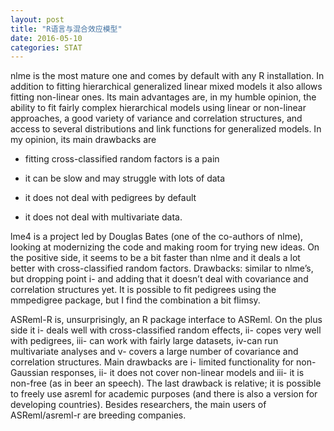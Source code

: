 ```yaml
---
layout: post
title: "R语言与混合效应模型"
date: 2016-05-10 
categories: STAT
---
```



nlme is the most mature one and comes by default with any R installation. In addition to fitting hierarchical generalized linear mixed models it also allows fitting non-linear ones. Its main advantages are, in my humble opinion, the ability to fit fairly complex hierarchical models using linear or non-linear approaches, a good variety of variance and correlation structures, and access to several distributions and link functions for generalized models. In my opinion, its main drawbacks are 

- fitting cross-classified random factors is a pain

- it can be slow and may struggle with lots of data

- it does not deal with pedigrees by default 

- it does not deal with multivariate data.

lme4 is a project led by Douglas Bates (one of the co-authors of nlme), looking at modernizing the code and making room for trying new ideas. On the positive side, it seems to be a bit faster than nlme and it deals a lot better with cross-classified random factors. Drawbacks: similar to nlme’s, but dropping point i- and adding that it doesn’t deal with covariance and correlation structures yet. It is possible to fit pedigrees using the mmpedigree package, but I find the combination a bit flimsy.

ASReml-R is, unsurprisingly, an R package interface to ASReml. On the plus side it i- deals well with cross-classified random effects, ii- copes very well with pedigrees, iii- can work with fairly large datasets, iv-can run multivariate analyses and v- covers a large number of covariance and correlation structures. Main drawbacks are i- limited functionality for non-Gaussian responses, ii- it does not cover non-linear models and iii- it is non-free (as in beer an speech). The last drawback is relative; it is possible to freely use asreml for academic purposes (and there is also a version for developing countries). Besides researchers, the main users of ASReml/asreml-r are breeding companies.
